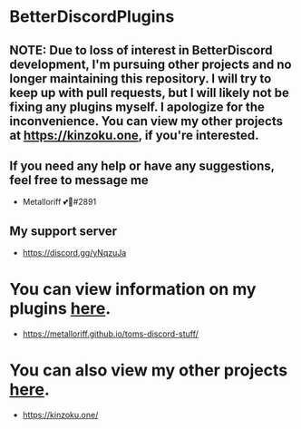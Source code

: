 # BetterDiscordPlugins

## NOTE: Due to loss of interest in BetterDiscord development, I'm pursuing other projects and no longer maintaining this repository. I will try to keep up with pull requests, but I will likely not be fixing any plugins myself. I apologize for the inconvenience. You can view my other projects at https://kinzoku.one, if you're interested.

## If you need any help or have any suggestions, feel free to message me
- Metalloriff 💕🌈#2891
## My support server
- https://discord.gg/yNqzuJa

# You can view information on my plugins [here](https://metalloriff.github.io/toms-discord-stuff/).
- https://metalloriff.github.io/toms-discord-stuff/
# You can also view my other projects [here](https://metalloriff.github.io/#projects).
- https://kinzoku.one/
